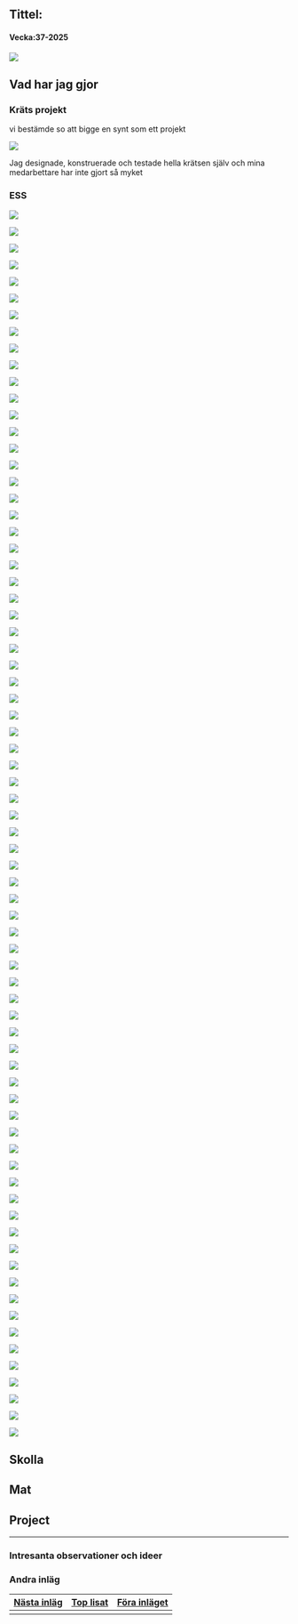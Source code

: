 ## Tittel:

#### Vecka:37-2025


![](assets/20250921_215312_whats-something-u-would-add-to-gacha-life-2-if-u-could-v0-qxupdrqys40c1.webp)


## Vad har jag gjor

### Kräts projekt

vi bestämde so att bigge en synt som ett projekt


![](assets/20250921_220722_PXL_20250914_095547383.webp)

Jag designade, konstruerade och testade hella krätsen själv och mina medarbettare har inte gjort så myket

### ESS


![](assets/20250921_230049_PXL_20250920_092002347.MP.jpg)

![](assets/20250921_230049_PXL_20250920_100901879.MP.jpg)

![](assets/20250921_230049_PXL_20250920_100944766.MP.jpg)

![](assets/20250921_230049_PXL_20250920_104333818.MP.jpg)

![](assets/20250921_230049_PXL_20250920_092240771.MP.jpg)

![](assets/20250921_230049_PXL_20250920_103158690.jpg)

![](assets/20250921_230049_PXL_20250920_103132643.jpg)

![](assets/20250921_230049_PXL_20250920_103151393.jpg)

![](assets/20250921_230049_PXL_20250920_101459725.jpg)

![](assets/20250921_230049_PXL_20250920_101304100.jpg)

![](assets/20250921_230049_PXL_20250920_103137134.jpg)

![](assets/20250921_230048_PXL_20250920_103918774.jpg)

![](assets/20250921_230048_PXL_20250920_103347247.jpg)

![](assets/20250921_230049_PXL_20250920_103713977.jpg)

![](assets/20250921_230048_PXL_20250920_103719538.jpg)

![](assets/20250921_230049_PXL_20250920_101314794.jpg)

![](assets/20250921_230049_PXL_20250920_100951929.jpg)

![](assets/20250921_230049_PXL_20250920_103628280.jpg)

![](assets/20250921_230049_PXL_20250920_100444145.jpg)

![](assets/20250921_230048_PXL_20250920_105353714.jpg)

![](assets/20250921_230048_PXL_20250920_103825016.jpg)

![](assets/20250921_230048_PXL_20250920_103721820.jpg)

![](assets/20250921_230048_PXL_20250920_103643027.jpg)

![](assets/20250921_230048_PXL_20250920_103637102.jpg)

![](assets/20250921_230048_PXL_20250920_105800029.jpg)

![](assets/20250921_230048_PXL_20250920_104643308.jpg)

![](assets/20250921_230049_PXL_20250920_100457923.jpg)

![](assets/20250921_230048_PXL_20250920_103645306.jpg)

![](assets/20250921_230048_PXL_20250920_103254790.jpg)

![](assets/20250921_230048_PXL_20250920_105326184.jpg)

![](assets/20250921_230049_PXL_20250920_103533541.jpg)

![](assets/20250921_230049_PXL_20250920_103154306.jpg)

![](assets/20250921_230048_PXL_20250920_104845056.jpg)

![](assets/20250921_230048_PXL_20250920_105348462.jpg)

![](assets/20250921_230048_PXL_20250920_105529890.jpg)

![](assets/20250921_230048_PXL_20250920_103700447.jpg)

![](assets/20250921_230048_PXL_20250920_104733993.jpg)

![](assets/20250921_230048_PXL_20250920_105445233.jpg)

![](assets/20250921_230048_PXL_20250920_104640773.jpg)

![](assets/20250921_230048_PXL_20250920_104639311.jpg)

![](assets/20250921_230049_PXL_20250920_100945253.jpg)

![](assets/20250921_230049_PXL_20250920_105654139.jpg)

![](assets/20250921_230048_PXL_20250920_104811010.jpg)

![](assets/20250921_230048_PXL_20250920_105513429.jpg)

![](assets/20250921_230048_PXL_20250920_103555409.jpg)

![](assets/20250921_230048_PXL_20250920_100937890.jpg)

![](assets/20250921_230048_PXL_20250920_103515802.jpg)

![](assets/20250921_230048_PXL_20250920_104835361.jpg)

![](assets/20250921_230048_PXL_20250920_103538982.jpg)

![](assets/20250921_230048_PXL_20250920_104759989.jpg)

![](assets/20250921_230048_PXL_20250920_104824877.jpg)

![](assets/20250921_230048_PXL_20250920_095529324.jpg)

![](assets/20250921_230048_PXL_20250920_104315177.jpg)

![](assets/20250921_230048_PXL_20250920_104147496.jpg)

![](assets/20250921_230048_PXL_20250920_105517840.jpg)

![](assets/20250921_230048_PXL_20250920_104740927.jpg)

![](assets/20250921_230048_PXL_20250920_103141437.jpg)

![](assets/20250921_230048_PXL_20250920_104856553.jpg)

![](assets/20250921_230048_PXL_20250920_105407116.jpg)

![](assets/20250921_230048_PXL_20250920_105916331.jpg)

![](assets/20250921_230048_PXL_20250920_104859975.jpg)

![](assets/20250921_230048_PXL_20250920_104831705.jpg)

![](assets/20250921_230048_PXL_20250920_104548591.jpg)

![](assets/20250921_230048_PXL_20250920_104322621.jpg)

![](assets/20250921_230048_PXL_20250920_104839164.jpg)

![](assets/20250921_230048_PXL_20250920_105450222.jpg)

![](assets/20250921_230048_PXL_20250920_103145735.jpg)

![](assets/20250921_230048_PXL_20250920_105409779.jpg)

![](assets/20250921_230049_PXL_20250920_105553660.jpg)

![](assets/20250921_230048_PXL_20250920_110030111.jpg)

![](assets/20250921_230048_PXL_20250920_105553442.jpg)

![](assets/20250921_230048_PXL_20250920_100903044.jpg)

![](assets/20250921_230048_PXL_20250920_105532241.jpg)

![](assets/20250921_230048_PXL_20250920_103921005.jpg)

## Skolla

## Mat

## Project

---

### Intresanta observationer och ideer

### Andra inläg


| [Nästa inläg](https://caspian.rosengren.nu/blog/.html) | [Top lisat](https://caspian.rosengren.nu/blog.html) | [Föra inläget](https://caspian.rosengren.nu/blog/31-25.html) |
| ---------------------------------------------------------- | ----------------------------------------------------- | ---------------------------------------------------------------- |
|                                                          |                                                     |                                                                |
